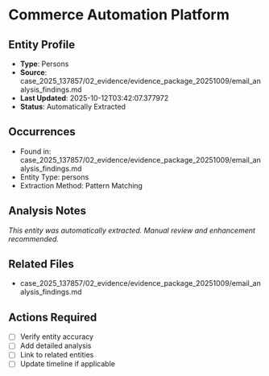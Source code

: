# Commerce Automation Platform

## Entity Profile
- **Type**: Persons
- **Source**: case_2025_137857/02_evidence/evidence_package_20251009/email_analysis_findings.md
- **Last Updated**: 2025-10-12T03:42:07.377972
- **Status**: Automatically Extracted

## Occurrences
- Found in: case_2025_137857/02_evidence/evidence_package_20251009/email_analysis_findings.md
- Entity Type: persons
- Extraction Method: Pattern Matching

## Analysis Notes
*This entity was automatically extracted. Manual review and enhancement recommended.*

## Related Files
- case_2025_137857/02_evidence/evidence_package_20251009/email_analysis_findings.md

## Actions Required
- [ ] Verify entity accuracy
- [ ] Add detailed analysis
- [ ] Link to related entities
- [ ] Update timeline if applicable
